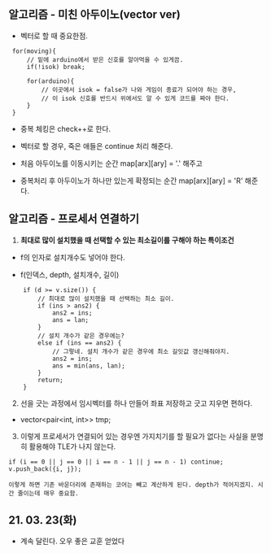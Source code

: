 ## 알고리즘 - 미친 아두이노(vector ver)

 - 벡터로 할 때 중요한점.

```
 for(moving){
     // 밑에 arduino에서 받은 신호를 알아먹을 수 있게끔.
     if(!isok) break;

     for(arduino){
         // 이곳에서 isok = false가 나와 게임이 종료가 되어야 하는 경우,
         // 이 isok 신호를 반드시 위에서도 알 수 있게 코드를 짜야 한다.    
     }
 }
```

 - 중복 체킹은 check++로 한다.

 - 벡터로 할 경우, 죽은 애들은 continue 처리 해준다.

 - 처음 아두이노를 이동시키는 순간 map[arx][ary] = '.' 해주고

 - 중복처리 후 아두이노가 하나만 있는게 확정되는 순간 map[arx][ary] = 'R' 해준다.

## 알고리즘 - 프로세서 연결하기

 1. **최대로 많이 설치했을 때 선택할 수 있는 최소길이를 구해야 하는 특이조건**

  - f의 인자로 설치개수도 넣어야 한다.

  - f(인덱스, depth, 설치개수, 길이)

```
	if (d >= v.size()) {
		// 최대로 많이 설치했을 때 선택하는 최소 길이.
		if (ins > ans2) {
			ans2 = ins;
			ans = lan;
		}
		// 설치 개수가 같은 경우에는?
		else if (ins == ans2) {
			// 그렇네. 설치 개수가 같은 경우에 최소 길잇값 갱신해줘야지.
			ans2 = ins;
			ans = min(ans, lan);
		}
		return;
	}
```

 2. 선을 긋는 과정에서 임시벡터를 하나 만들어 좌표 저장하고 긋고 지우면 편하다.

  - vector<pair<int, int>> tmp;

 3. 이렇게 프로세서가 연결되어 있는 경우엔 가지치기를 할 필요가 없다는 사실을 분명히 활용해야 TLE가 나지 않는다.

 ```
 if (i == 0 || j == 0 || i == n - 1 || j == n - 1) continue;
 v.push_back({i, j});

 이렇게 하면 기존 바운더리에 존재하는 코어는 빼고 계산하게 된다. depth가 적어지겠지. 시간 줄이는데 매우 중요함.
```

## 21. 03. 23(화)

 - 계속 달린다. 오우 좋은 교훈 얻었다
